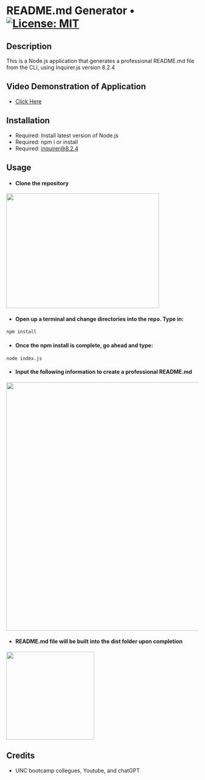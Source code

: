 # README.md Generator • [![License: MIT](https://img.shields.io/badge/License-MIT-yellow.svg)](https://opensource.org/licenses/MIT)

## Description

This is a Node.js application that generates a professional README.md file from the CLI, using Inquirer.js version 8.2.4

## Video Demonstration of Application

- [Click Here](https://drive.google.com/file/d/1Bx7OQ4-rNk0niYQjMyf0iz8qC9wcJDLD/view?usp=drive_link)

## Installation

- Required: Install latest version of Node.js
- Required: npm i or install
- Required: inquirer@8.2.4

## Usage

- #### Clone the repository

<img width="400px" height="300px" src="./utils/Screenshots/repoScreenshot/ .png" /><br/>

- #### Open up a terminal and change directories into the repo. Type in:

```
npm install
```

- #### Once the npm install is complete, go ahead and type:

```
node index.js
```

- #### Input the following information to create a professional README.md

<img width="650px" src="./utils/screenshots/Screenshot 2023-08-03 at 3.55.20 AM.png" /><br/>

- #### README.md file will be built into the dist folder upon completion

<img width="230px" src="./utils/screenshots/Screenshot 2023-08-03 at 4.01.52 AM.png" />

## Credits

- UNC bootcamp collegues, Youtube, and chatGPT
